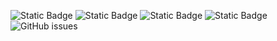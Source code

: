 ![Static Badge](https://img.shields.io/badge/blacklists-60-000000) ![Static Badge](https://img.shields.io/badge/blacklisted-2659933-cc0000) ![Static Badge](https://img.shields.io/badge/whitelisted-2244-00CC00) ![Static Badge](https://img.shields.io/badge/streaming_blacklist-28107-000000) ![GitHub issues](https://img.shields.io/github/issues/fabriziosalmi/blacklists)

